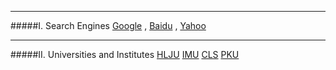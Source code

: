________________________________________________________________________________________________________________
#####I. Search Engines
[Google](http://www.google.com/ncr)  ,  [Baidu](https://www.baidu.com/)  ,  [Yahoo](https://www.yahoo.com/)                  
                            
________________________________________________________________________________________________________________
#####II. Universities and Institutes
[HLJU](http://www.hlju.edu.cn/)   [IMU](http://www.imu.edu.cn/)   [CLS](http://www.cls.edu.cn/)   [PKU](http://www.pku.edu.cn/)  
